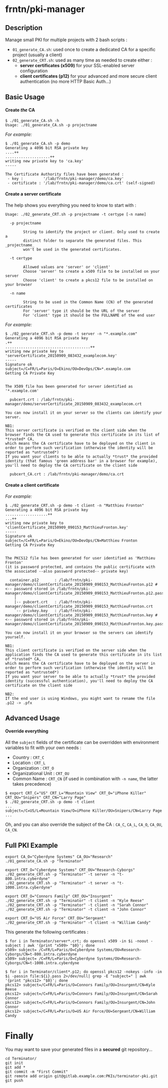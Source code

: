 # frntn/pki-manager

## Description

Manage small PKI for multiple projects with 2 bash scripts :

- `01_generate_CA.sh`: used once to create a dedicated CA for a specific project (usually a client)
- `02_generate_CRT.sh`: used as many time as needed to create either :
  - **server certificates (x509)** for your SSL-enabled server configuration
  - **client certificates (p12)** for your advanced and more secure client authentication (no more HTTP Basic Auth...)

## Basic Usage

#### Create *the* CA

```
$ ./01_generate_CA.sh -h
Usage: ./01_generate_CA.sh -p projectname
```

*For example:*

```
$ ./01_generate_CA.sh -p demo
Generating a 4096 bit RSA private key
....++
....................++
writing new private key to 'ca.key'
-----

The Certificate Authority files have been generated :
 - key :         '/lab/frntn/pki-manager/demo/ca.key'
 - certificate : '/lab/frntn/pki-manager/demo/ca.crt' (self-signed) 
```

#### Create a server certificate

The help shows you everything you need to know to start with :

```
Usage: ./02_generate_CRT.sh -p projectname -t certype [-n name]

  -p projectname
        
        String to identify the project or client. Only used to create a
        distinct folder to separate the generated files. This _projectname_
        won't be used in the generated certificates.

  -t certype

        Allowed values are 'server' or 'client'
        Choose 'server' to create a x509 file to be installed on your server
        Choose 'client' to create a pkcs12 file to be installed on your browser

  -n name

        String to be used in the Common Name (CN) of the generated certificates
        For 'server' type it should be the URL of the server
        For 'client' type it should be the FULLNAME of the end user
```

*For example:*

```
$ ./02_generate_CRT.sh -p demo -t server -n "*.example.com"
Generating a 4096 bit RSA private key
.++
......................................++
writing new private key to 'serverCertificate_20150909_083432_examplecom.key'
-----
Signature ok
subject=/C=FR/L=Paris/O=Ekino/OU=DevOps/CN=*.example.com
Getting CA Private Key


The X509 file has been generated for server identified as '*.example.com'

  pubcert.crt : /lab/frntn/pki-manager/demo/serverCertificate_20150909_083432_examplecom.crt

You can now install it on your server so the clients can identify your server.

NB1:
This server certificate is verified on the client side when the browser finds the CA used to generate this certificate in its list of *trusted* CA,
which means the CA certificate have to be deployed on the client in order to perform such verification (otherwise the identity will be reported as *untrusted*)
If you want your clients to be able to actually *trust* the provided identity (that famous 'green address bar' in a browser for example), you'll need to deploy the CA certificate on the client side

  pubcert_CA.crt : /lab/frntn/pki-manager/demo/ca.crt

```

#### Create a client certificate

*For example:*

```
$ ./02_generate_CRT.sh -p demo -t client -n "Matthieu Fronton"
Generating a 4096 bit RSA private key
...................++
...++
writing new private key to 'clientCertificate_20150909_090153_MatthieuFronton.key'
-----
Signature ok
subject=/C=FR/L=Paris/O=Ekino/OU=DevOps/CN=Matthieu Fronton
Getting CA Private Key


The PKCS12 file has been generated for user identified as 'Matthieu Fronton'
(it is password protected, and contains the public certificate with the associated --also password protected-- private key)

  container.p12       : /lab/frntn/pki-manager/demo/clientCertificate_20150909_090153_MatthieuFronton.p12 # <-- password stored in /lab/frntn/pki-manager/demo/clientCertificate_20150909_090153_MatthieuFronton.p12.pass
    |
    |-- pubcert.crt   : /lab/frntn/pki-manager/demo/clientCertificate_20150909_090153_MatthieuFronton.crt
    `-- privkey.key   : /lab/frntn/pki-manager/demo/clientCertificate_20150909_090153_MatthieuFronton.key # <-- password stored in /lab/frntn/pki-manager/demo/clientCertificate_20150909_090153_MatthieuFronton.key.pass

You can now install it on your browser so the servers can identify yourself.

NB1:
This client certificate is verified on the server side when the application finds the CA used to generate this certificate in its list of *trusted* CA,
which means the CA certificate have to be deployed on the server in order to perform such verification (otherwise the identity will be reported as *untrusted*)
If you want your server to be able to actually *trust* the provided identity (successful authentication), you'll need to deploy the CA certificate on the client side

NB2:
If the end user is using Windows, you might want to rename the file .p12 -> .pfx

```

## Advanced Usage

#### Override everything

All the `subject` fields of the certificate can be overridden with environment variables to fit with your own needs :
- Country : `CRT_C`
- Location : `CRT_L`
- Organization : `CRT_O`
- Organizational Unit : `CRT_OU`
- Common Name : `CRT_CN` (if used in combination with `-n name`, the latter takes precedence)

```
$ export CRT_C="US" CRT_L="Mountain View" CRT_O="iPhone Killer" CRT_OU="Snipers" CRT_CN="Larry Page"
$ ./02_generate_CRT.sh -p demo -t client
...
subject=/C=US/L=Mountain View/O=iPhone Killer/OU=Snipers/CN=Larry Page
...
```

Oh, and you can also override the subject of the CA : `CA_C`, `CA_L`, `CA_O`, `CA_OU`, `CA_CN`.

## Full PKI Example 

```
export CA_O="Cyberdyne Systems" CA_OU="Research" 
./01_generate_CA.sh -p "Terminator"

export CRT_O="Cyberdyne Systems" CRT_OU="Research-Cyborgs"
./02_generate_CRT.sh -p "Terminator" -t server -n "t-800.intra.cyberdyne"
./02_generate_CRT.sh -p "Terminator" -t server -n "t-1000.intra.cyberdyne"

export CRT_O="Connors Family" CRT_OU="Insurgent"
./02_generate_CRT.sh -p "Terminator" -t client -n "Kyle Reese"
./02_generate_CRT.sh -p "Terminator" -t client -n "Sarah Connor"
./02_generate_CRT.sh -p "Terminator" -t client -n "John Connor"

export CRT_O="US Air Force" CRT_OU="Sergeant"
./02_generate_CRT.sh -p "Terminator" -t client -n "William Candy"
```

This generate the following certificates :
```
$ for i in Terminator/server*.crt; do openssl x509 -in $i -noout -subject | awk '{print "x509> "$0}'; done
x509> subject= /C=FR/L=Paris/O=Cyberdyne Systems/OU=Research-Cyborgs/CN=t-800.intra.cyberdyne
x509> subject= /C=FR/L=Paris/O=Cyberdyne Systems/OU=Research-Cyborgs/CN=t-1000.intra.cyberdyne

$ for i in Terminator/client*.p12; do openssl pkcs12 -nokeys -info -in $i -passin file:${i}.pass 2>/dev/null| grep -E "subject=" | awk '{print "pkcs12> "$0}'; done
pkcs12> subject=/C=FR/L=Paris/O=Connors Family/OU=Insurgent/CN=Kyle Reese
pkcs12> subject=/C=FR/L=Paris/O=Connors Family/OU=Insurgent/CN=Sarah Connor
pkcs12> subject=/C=FR/L=Paris/O=Connors Family/OU=Insurgent/CN=John Connor
pkcs12> subject=/C=FR/L=Paris/O=US Air Force/OU=Sergeant/CN=William Candy
```

# Finally

You may want to save your generated files in a **secured** git repository...

```
cd Terminator/
git init
git add *
git commit -m "First Commit"
git remote add origin git@gitlab.example.com:PKIs/terminator-pki.git
git push
```

